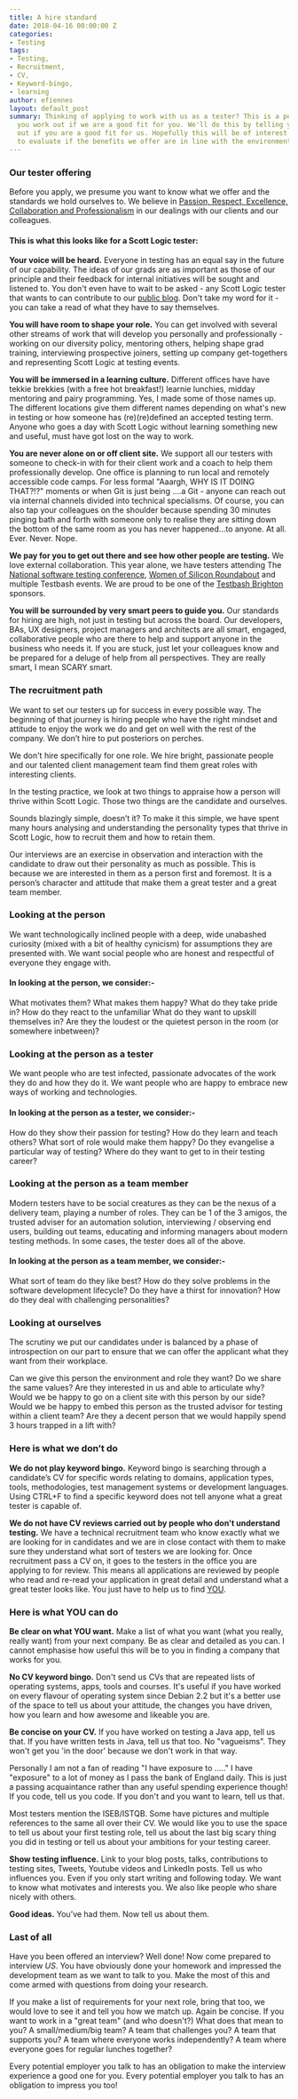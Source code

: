 ```yaml
---
title: A hire standard
date: 2018-04-16 00:00:00 Z
categories:
- Testing
tags:
- Testing,
- Recruitment,
- CV,
- Keyword-bingo,
- learning
author: efiennes
layout: default_post
summary: Thinking of applying to work with us as a tester? This is a post to help
  you work out if we are a good fit for you. We'll do this by telling you how we work
  out if you are a good fit for us. Hopefully this will be of interest to anyone trying
  to evaluate if the benefits we offer are in line with the environment they want.
---
```


### Our tester offering
Before you apply, we presume you want to know what we offer and the standards we hold ourselves to. We believe in [Passion, Respect, Excellence, Collaboration and Professionalism](https://www.scottlogic.com/who-we-are/) in our dealings with our clients and our colleagues. 

#### This is what this looks like for a Scott Logic tester:

**Your voice will be heard.**
Everyone in testing has an equal say in the future of our capability. The ideas of our grads are as important as those of our principle and their feedback for internal initiatives will be sought and listened to. You don't even have to wait to be asked - any Scott Logic tester that wants to can contribute to our [public blog](http://blog.scottlogic.com/category/test.html). Don't take my word for it - you can take a read of what they have to say themselves.

**You will have room to shape your role.** 
You can get involved with several other streams of work that will develop you personally and professionally - working on our diversity policy, mentoring others, helping shape grad training, interviewing prospective joiners, setting up company get-togethers and representing Scott Logic at testing events. 

**You will be immersed in a learning culture.** 
Different offices have have tekkie brekkies (with a free hot breakfast!) learnie lunchies, midday mentoring and pairy programming. Yes, I made some of those names up. The different locations give them different names depending on what's new in testing or how someone has (re)(re)defined an accepted testing term. Anyone who goes a day with Scott Logic without learning something new and useful, must have got lost on the way to work.

**You are never alone on or off client site.** 
We support all our testers with someone to check-in with for their client work and a coach to help them professionally develop. One office is planning to run local and remotely accessible code camps. For less formal "Aaargh, WHY IS IT DOING THAT?!?" moments or when Git is just being ....a Git - anyone can reach out via internal channels divided into technical specialisms. Of course, you can also tap your colleagues on the shoulder because spending 30 minutes pinging bath and forth with someone only to realise they are sitting down the bottom of the same room as you has never happened...to anyone. At all. Ever. Never. Nope.

**We pay for you to get out there and see how other people are testing.** 
We love external collaboration. This year alone, we have testers attending The [National software testing conference](http://www.softwaretestingconference.com/), [Women of Silicon Roundabout](http://www.women-in-technology.com) and multiple Testbash events. We are proud to be one of the [Testbash Brighton](https://dojo.ministryoftesting.com/events) sponsors.

**You will be surrounded by very smart peers to guide you.** 
Our standards for hiring are high, not just in testing but across the board. Our developers, BAs, UX designers, project managers and architects are all smart, engaged, collaborative people who are there to help and support anyone in the business who needs it. If you are stuck, just let your colleagues know and be prepared for a deluge of help from all perspectives. They are really smart, I mean SCARY smart.

### The recruitment path
We want to set our testers up for success in every possible way. The beginning of that journey is hiring people who have the right mindset and attitude to enjoy the work we do and get on well with the rest of the company. We don’t hire to put posteriors on perches.  

We don't hire specifically for one role. We hire bright, passionate people and our talented client management team find them great roles with interesting clients. 

In the testing practice, we look at two things to  appraise how a person will thrive within Scott Logic. Those two things are the candidate and ourselves. 

Sounds blazingly simple, doesn’t it? To make it this simple, we have spent many hours analysing and understanding the personality types that thrive in Scott Logic, how to recruit them and how to retain them. 

Our interviews are an exercise in observation and interaction with the candidate to draw out their personality as much as possible. This is because we are interested in them as a person first and foremost. It is a person’s character and attitude that make them a great tester and a great team member.

### Looking at the person
We want technologically inclined people with a deep, wide unabashed curiosity (mixed with a bit of healthy cynicism) for assumptions they are presented with. We want social people who are honest and respectful of everyone they engage with. 


#### In looking at the person, we consider:-
What motivates them? What makes them happy? What do they take pride in? How do they react to the unfamiliar What do they want to upskill themselves in? Are they the loudest or the quietest person in the room (or somewhere inbetween)? 

### Looking at the person as a tester
We want people who are test infected, passionate advocates of the work they do and how they do it. We want people who are happy to embrace new ways of working and technologies.

#### In looking at the person as a tester, we consider:-
How do they show their passion for testing? How do they learn and teach others? What sort of role would make them happy? Do they evangelise a particular way of testing? Where do they want to get to in their testing career? 

### Looking at the person as a team member
Modern testers have to be social creatures as they can be the nexus of a delivery team, playing a number of roles. They can be 1 of the 3 amigos, the trusted adviser for an automation solution, interviewing / observing end users, building out teams, educating and informing managers about modern testing methods. In some cases, the tester does all of the above.

#### In looking at the person as a team member, we consider:-
What sort of team do they like best? How do they solve problems in the software development lifecycle? Do they have a thirst for innovation? How do they deal with challenging personalities? 

### Looking at ourselves
The scrutiny we put our candidates under is balanced by a phase of introspection on our part to ensure that we can offer the applicant what they want from their workplace. 

Can we give this person the environment and role they want? Do we share the same values? Are they interested in us and able to articulate why? Would we be happy to go on a client site with this person by our side? Would we be happy to embed this person as the trusted advisor for testing within a client team? Are they a decent person that we would happily spend 3 hours trapped in a lift with? 

### Here is what we don’t do
**We do not play keyword bingo.** 
Keyword bingo is searching through a candidate’s CV for specific words relating to domains, application types, tools, methodologies, test management systems or development languages. Using CTRL+F to find a specific keyword does not tell anyone what a great tester is capable of. 

**We do not have CV reviews carried out by people who don't understand testing.** 
We have a technical recruitment team who know exactly what we are looking for in candidates and we are in close contact with them to make sure they understand what sort of testers we are looking for. 
Once recruitment pass a CV on, it goes to the testers in the office you are applying to for review. This means all applications are reviewed by people who read and re-read your application in great detail and understand what a great tester looks like. You just have to help us to find [YOU](https://www.scottlogic.com/careers/job-family-testing).

### Here is what YOU can do
**Be clear on what YOU want.** 
Make a list of what you want (what you really, really want) from your next company. Be as clear and detailed as you can. I cannot emphasise how useful this will be to you in finding a company that works for you. 

**No CV keyword bingo.** 
Don't send us CVs that are repeated lists of operating systems, apps, tools and courses. It's useful if you have worked on every flavour of operating system since Debian 2.2 but it's a better use of the space to tell us about your attitude, the changes you have driven, how you learn and how awesome and likeable you are. 

**Be concise on your CV.** 
If you have worked on testing a Java app, tell us that. If you have written tests in Java, tell us that too. No "vagueisms". They won't get you 'in the door' because we don't work in that way. 

Personally I am not a fan of reading "I have exposure to ....." I have "exposure" to a lot of money as I pass the bank of England daily. This is just a passing acquaintance rather than any useful spending experience though!
If you code, tell us you code. If you don't and you want to learn, tell us that.

Most testers mention the ISEB/ISTQB. Some have pictures and multiple references to the same all over their CV. We would like you to use the space to tell us about your first testing role, tell us about the last big scary thing you did in testing or tell us about your ambitions for your testing career. 

**Show testing influence.** 
Link to your blog posts, talks, contributions to testing sites, Tweets, Youtube videos and LinkedIn posts. Tell us who influences you. Even if you only start writing and following today. We want to know what motivates and interests you. We also like people who share nicely with others. 

**Good ideas.** 
You’ve had them. Now tell us about them. 

### Last of all
Have you been offered an interview? Well done! 
Now come prepared to interview _US_. You have obviously done your homework and impressed the development team as we want to talk to you. Make the most of this and come armed with questions from doing your research. 

If you make a list of requirements for your next role, bring that too, we would love to see it and tell you how we match up. Again be concise. If you want to work in a "great team" (and who doesn't?) What does that mean to you? A small/medium/big team? A team that challenges you? A team that supports you? A team where everyone works independently? A team where everyone goes for regular lunches together?

Every potential employer you talk to has an obligation to make the interview experience a good one for you.
Every potential employer you talk to has an obligation to impress you too!
